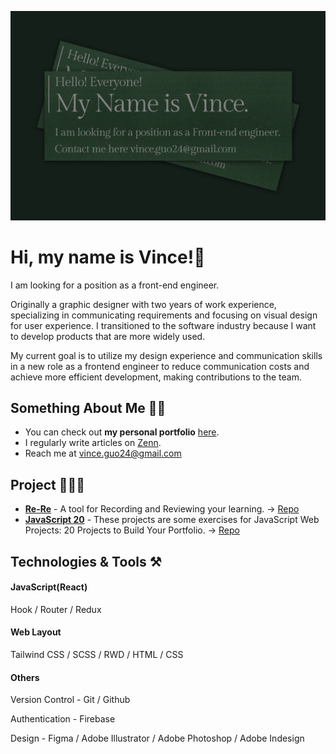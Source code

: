 ![My Name is Vince.png](https://github.com/iamvince24/iamvince24/blob/main/mynameisvince.png)


# Hi, my name is Vince!👋


I am looking for a position as a front-end engineer.

Originally a graphic designer with two years of work experience, specializing in communicating requirements and focusing on visual design for user experience. I transitioned to the software industry because I want to develop products that are more widely used.

My current goal is to utilize my design experience and communication skills in a new role as a frontend engineer to reduce communication costs and achieve more efficient development, making contributions to the team.

## Something About Me 🙋🏻

- You can check out **my personal portfolio** [here](https://portfolio-seven-gilt-88.vercel.app).
- I regularly write articles on [Zenn](https://zenn.dev/mynameisvince).
- Reach me at [vince.guo24@gmail.com](vince.guo24@gmail.com)

## Project 🧑🏻‍💻

- [**Re-Re**](https://re-re-l34k.vercel.app) - A tool for Recording and Reviewing your learning. → [Repo](https://github.com/iamvince24/Re-Re)
- [**JavaScript 20**](https://github.com/iamvince24/JavaScript-20) - These projects are some exercises for JavaScript Web Projects: 20 Projects to Build Your Portfolio. → [Repo](https://github.com/iamvince24/JavaScript-20)

## Technologies & Tools ⚒️

#### JavaScript(React)

Hook / Router / Redux

#### Web Layout

Tailwind CSS / SCSS / RWD / HTML / CSS

#### Others

Version Control - Git / Github

Authentication - Firebase

Design - Figma / Adobe Illustrator / Adobe Photoshop / Adobe Indesign


